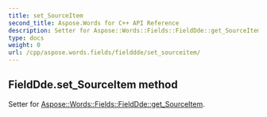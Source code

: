 ```yaml
---
title: set_SourceItem
second_title: Aspose.Words for C++ API Reference
description: Setter for Aspose::Words::Fields::FieldDde::get_SourceItem. 
type: docs
weight: 0
url: /cpp/aspose.words.fields/fielddde/set_sourceitem/
---
```

## FieldDde.set_SourceItem method


Setter for [Aspose::Words::Fields::FieldDde::get_SourceItem](./get_sourceitem/).

